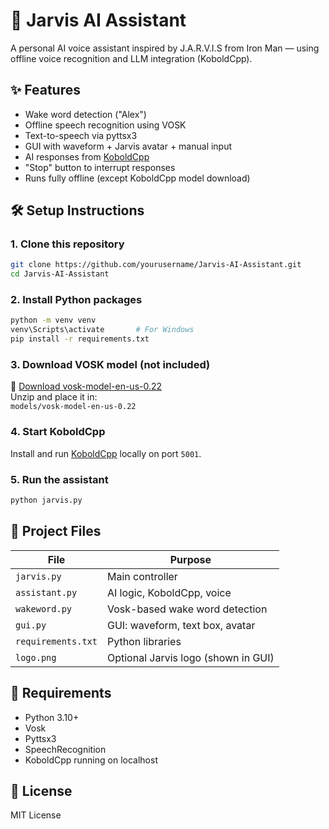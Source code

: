 # 🤖 Jarvis AI Assistant

A personal AI voice assistant inspired by J.A.R.V.I.S from Iron Man — using offline voice recognition and LLM integration (KoboldCpp).

## ✨ Features

- Wake word detection ("Alex")
- Offline speech recognition using VOSK
- Text-to-speech via pyttsx3
- GUI with waveform + Jarvis avatar + manual input
- AI responses from [KoboldCpp](https://github.com/LostRuins/koboldcpp)
- "Stop" button to interrupt responses
- Runs fully offline (except KoboldCpp model download)

## 🛠️ Setup Instructions

### 1. Clone this repository

```bash
git clone https://github.com/yourusername/Jarvis-AI-Assistant.git
cd Jarvis-AI-Assistant
```

### 2. Install Python packages

```bash
python -m venv venv
venv\Scripts\activate       # For Windows
pip install -r requirements.txt
```

### 3. Download VOSK model (not included)

🔗 [Download vosk-model-en-us-0.22](https://alphacephei.com/vosk/models)  
Unzip and place it in:  
`models/vosk-model-en-us-0.22`

### 4. Start KoboldCpp

Install and run [KoboldCpp](https://github.com/LostRuins/koboldcpp) locally on port `5001`.

### 5. Run the assistant

```bash
python jarvis.py
```

## 📁 Project Files

| File | Purpose |
|------|---------|
| `jarvis.py` | Main controller |
| `assistant.py` | AI logic, KoboldCpp, voice |
| `wakeword.py` | Vosk-based wake word detection |
| `gui.py` | GUI: waveform, text box, avatar |
| `requirements.txt` | Python libraries |
| `logo.png` | Optional Jarvis logo (shown in GUI) |

## 🧪 Requirements

- Python 3.10+
- Vosk
- Pyttsx3
- SpeechRecognition
- KoboldCpp running on localhost

## 📄 License

MIT License
